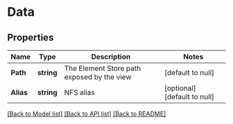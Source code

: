 # Data

## Properties
Name | Type | Description | Notes
------------ | ------------- | ------------- | -------------
**Path** | **string** | The Element Store path exposed by the view | [default to null]
**Alias** | **string** | NFS alias | [optional] [default to null]

[[Back to Model list]](../README.md#documentation-for-models) [[Back to API list]](../README.md#documentation-for-api-endpoints) [[Back to README]](../README.md)


